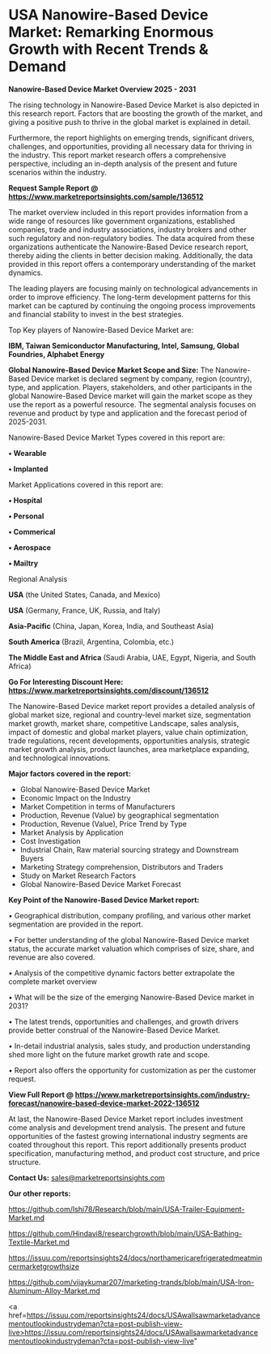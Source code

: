 # USA Nanowire-Based Device Market: Remarking Enormous Growth with Recent Trends & Demand

<Strong> Nanowire-Based Device Market Overview 2025 - 2031</strong>

The rising technology in Nanowire-Based Device Market is also depicted in this research report. Factors that are boosting the growth of the market, and giving a positive push to thrive in the global market is explained in detail.

Furthermore, the report highlights on emerging trends, significant drivers, challenges, and opportunities, providing all necessary data for thriving in the industry. This report market research offers a comprehensive perspective, including an in-depth analysis of the present and future scenarios within the industry.

<strong>Request Sample Report @ <a href=https://www.marketreportsinsights.com/sample/136512>https://www.marketreportsinsights.com/sample/136512</a></strong>

The market overview included in this report provides information from a wide range of resources like government organizations, established companies, trade and industry associations, industry brokers and other such regulatory and non-regulatory bodies. The data acquired from these organizations authenticate the Nanowire-Based Device research report, thereby aiding the clients in better decision making. Additionally, the data provided in this report offers a contemporary understanding of the market dynamics.

The leading players are focusing mainly on technological advancements in order to improve efficiency. The long-term development patterns for this market can be captured by continuing the ongoing process improvements and financial stability to invest in the best strategies.

Top Key players of Nanowire-Based Device Market are:

<strong>IBM, Taiwan Semiconductor Manufacturing, Intel, Samsung, Global Foundries, Alphabet Energy</strong>

<strong><b>Global Nanowire-Based Device Market Scope and Size:</b></strong>
The Nanowire-Based Device market is declared segment by company, region (country), type, and application. Players, stakeholders, and other participants in the global Nanowire-Based Device market will gain the market scope as they use the report as a powerful resource. The segmental analysis focuses on revenue and product by type and application and the forecast period of 2025-2031.

Nanowire-Based Device Market Types covered in this report are:

<strong>• Wearable

• Implanted</strong>

Market Applications covered in this report are:

<strong>• Hospital

• Personal

• Commerical

• Aerospace

• Mailtry</strong> 

Regional Analysis

<strong>USA</strong> (the United States, Canada, and Mexico)

<strong>USA</strong> (Germany, France, UK, Russia, and Italy)

<strong>Asia-Pacific</strong> (China, Japan, Korea, India, and Southeast Asia)

<strong>South America</strong> (Brazil, Argentina, Colombia, etc.)

<strong>The Middle East and Africa</strong> (Saudi Arabia, UAE, Egypt, Nigeria, and South Africa)

<strong>Go For Interesting Discount Here: <a href=https://www.marketreportsinsights.com/discount/136512>https://www.marketreportsinsights.com/discount/136512</a></strong>

The Nanowire-Based Device market report provides a detailed analysis of global market size, regional and country-level market size, segmentation market growth, market share, competitive Landscape, sales analysis, impact of domestic and global market players, value chain optimization, trade regulations, recent developments, opportunities analysis, strategic market growth analysis, product launches, area marketplace expanding, and technological innovations.

<strong><b>Major factors covered in the report:</b></strong>
<ul>
  <li>Global Nanowire-Based Device Market </li>
  <li>Economic Impact on the Industry</li>
  <li>Market Competition in terms of Manufacturers</li>
  <li>Production, Revenue (Value) by geographical segmentation</li>
  <li>Production, Revenue (Value), Price Trend by Type</li>
  <li>Market Analysis by Application</li>
  <li>Cost Investigation</li>
  <li>Industrial Chain, Raw material sourcing strategy and Downstream Buyers</li>
  <li>Marketing Strategy comprehension, Distributors and Traders</li>
  <li>Study on Market Research Factors</li>
  <li>Global Nanowire-Based Device Market Forecast</li>
</ul>

<strong><b>Key Point of the Nanowire-Based Device Market report:</b></strong>

• Geographical distribution, company profiling, and various other market segmentation are provided in the report.

• For better understanding of the global Nanowire-Based Device market status, the accurate market valuation which comprises of size, share, and revenue are also covered.

• Analysis of the competitive dynamic factors better extrapolate the complete market overview

• What will be the size of the emerging Nanowire-Based Device market in 2031?

• The latest trends, opportunities and challenges, and growth drivers provide better construal of the Nanowire-Based Device Market.

• In-detail industrial analysis, sales study, and production understanding shed more light on the future market growth rate and scope.

• Report also offers the opportunity for customization as per the customer request.

<strong><b>View Full Report @ <a href=https://www.marketreportsinsights.com/industry-forecast/nanowire-based-device-market-2022-136512>https://www.marketreportsinsights.com/industry-forecast/nanowire-based-device-market-2022-136512</a></b></strong>


At last, the Nanowire-Based Device Market report includes investment come analysis and development trend analysis. The present and future opportunities of the fastest growing international industry segments are coated throughout this report. This report additionally presents product specification, manufacturing method, and product cost structure, and price structure.

<strong>Contact Us:</strong>
sales@marketreportsinsights.com

<strong>Our other reports:</strong>

<a href=https://github.com/Ishi78/Research/blob/main/USA-Trailer-Equipment-Market.md>https://github.com/Ishi78/Research/blob/main/USA-Trailer-Equipment-Market.md</a>

<a href=https://github.com/Hindavi8/researchgrowth/blob/main/USA-Bathing-Textile-Market.md>https://github.com/Hindavi8/researchgrowth/blob/main/USA-Bathing-Textile-Market.md</a>

<a href=https://issuu.com/reportsinsights24/docs/northamericarefrigeratedmeatmincermarketgrowthsize>https://issuu.com/reportsinsights24/docs/northamericarefrigeratedmeatmincermarketgrowthsize</a>

<a href=https://github.com/vijaykumar207/marketing-trands/blob/main/USA-Iron-Aluminum-Alloy-Market.md>https://github.com/vijaykumar207/marketing-trands/blob/main/USA-Iron-Aluminum-Alloy-Market.md</a>

<a href=https://issuu.com/reportsinsights24/docs/USAwallsawmarketadvancementoutlookindustrydeman?cta=post-publish-view-live>https://issuu.com/reportsinsights24/docs/USAwallsawmarketadvancementoutlookindustrydeman?cta=post-publish-view-live</a>"
